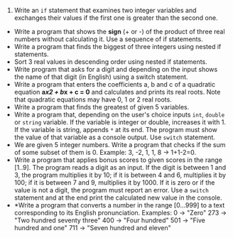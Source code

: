 1.	Write an `if` statement that examines two integer variables and exchanges their values if the first one is greater than the second one.
*	Write a program that shows the **sign** (+ or -) of the product of three real numbers without calculating it. Use a sequence of if statements.
*	Write a program that finds the biggest of three integers using nested if statements.
*	Sort 3 real values in descending order using nested if statements.
*	Write program that asks for a digit and depending on the input shows the name of that digit (in English) using a switch statement.
*	Write a program that enters the coefficients a, b and c of a quadratic equation
		**a*x2 + b*x + c = 0**
and calculates and prints its real roots. Note that quadratic equations may have 0, 1 or 2 real roots.
*	Write a program that finds the greatest of given 5 variables.
*	Write a program that, depending on the user's choice inputs `int`, `double` or `string` variable. If the variable is integer or double, increases it with 1. If the variable is string, appends `*` at its end. The program must show the value of that variable as a console output. Use `switch` statement.
*	We are given 5 integer numbers. Write a program that checks if the sum of some subset of them is 0. Example: 3, -2, 1, 1, 8 -> 1+1-2=0.
*	Write a program that applies bonus scores to given scores in the range [1..9]. The program reads a digit as an input. If the digit is between 1 and 3, the program multiplies it by 10; if it is between 4 and 6, multiplies it by 100; if it is between 7 and 9, multiplies it by 1000. If it is zero or if the value is not a digit, the program must report an error.
Use a `switch` statement and at the end print the calculated new value in the console.
*	*Write a program that converts a number in the range [0...999] to a text corresponding to its English pronunciation. Examples:
	0 -> "Zero"
	273 -> "Two hundred seventy three"
	400 -> "Four hundred"
	501 -> "Five hundred and one"
	711 -> "Seven hundred and eleven"

